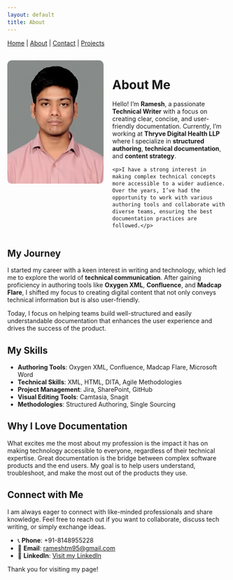 ```yaml
---
layout: default
title: About
---
```

<style>
header {
  height: 15vh;
}
</style>

[Home](index.md) | [About](about.md) | [Contact](contact.md) | [Projects](projects.md)
<link rel="stylesheet" href="/css/style.css" />
<br>
<div style="display: flex; align-items: flex-start; gap: 20px;">
  <img src="images/Ramesh.T_Photo.jpg" alt="Ramesh pic" style="width: 220px; border-radius: 10px;">

  <div>
    <h1>About Me</h1>
    <p>Hello! I’m <strong>Ramesh</strong>, a passionate <strong>Technical Writer</strong> with a focus on creating clear, concise, and user-friendly documentation. Currently, I’m working at <strong>Thryve Digital Health LLP</strong> where I specialize in <strong>structured authoring</strong>, <strong>technical documentation</strong>, and <strong>content strategy</strong>.</p>

    <p>I have a strong interest in making complex technical concepts more accessible to a wider audience. Over the years, I’ve had the opportunity to work with various authoring tools and collaborate with diverse teams, ensuring the best documentation practices are followed.</p>
  </div>

</div>


## My Journey

I started my career with a keen interest in writing and technology, which led me to explore the world of **technical communication**. After gaining proficiency in authoring tools like **Oxygen XML**, **Confluence**, and **Madcap Flare**, I shifted my focus to creating digital content that not only conveys technical information but is also user-friendly.

Today, I focus on helping teams build well-structured and easily understandable documentation that enhances the user experience and drives the success of the product.

## My Skills

- **Authoring Tools**: Oxygen XML, Confluence, Madcap Flare, Microsoft Word
- **Technical Skills**: XML, HTML, DITA, Agile Methodologies
- **Project Management**: Jira, SharePoint, GitHub
- **Visual Editing Tools**: Camtasia, Snagit
- **Methodologies**: Structured Authoring, Single Sourcing

## Why I Love Documentation

What excites me the most about my profession is the impact it has on making technology accessible to everyone, regardless of their technical expertise. Great documentation is the bridge between complex software products and the end users. My goal is to help users understand, troubleshoot, and make the most out of the products they use.


## Connect with Me

I am always eager to connect with like-minded professionals and share knowledge. Feel free to reach out if you want to collaborate, discuss tech writing, or simply exchange ideas.

- 📞 **Phone**: +91-8148955228
- 📧 **Email**: [rameshtm95@gmail.com](mailto:rameshtm95@gmail.com)
- 💼 **LinkedIn**: [Visit my LinkedIn](https://www.linkedin.com/in/ramesh-t-3750a0147/)

Thank you for visiting my page!


